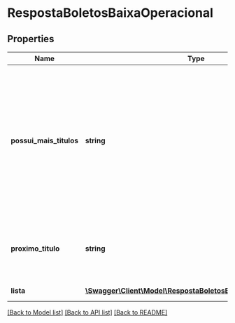 # RespostaBoletosBaixaOperacional

## Properties
Name | Type | Description | Notes
------------ | ------------- | ------------- | -------------
**possui_mais_titulos** | **string** | Indicador de que a consulta resultou em uma quantidade superior a 650 boletos (capacidade de resposta por requisição ao serviço).  Se indicador igual a \&quot;S\&quot;, uma nova requisição, nos mesmos moldes, poderá ser feita para consultar o restante dos boletos. Nesse caso, na próxima consulta, o valor do campo \&quot;proximoTitulo\&quot; deverá ser informado no campo \&quot;idProximoTitulo\&quot;. | [optional] 
**proximo_titulo** | **string** | Número do último registro apresentado pela lista, que poderá ser utilizado como parâmetro inicial de uma nova requisição para consultar os boletos restantes. | [optional] 
**lista** | [**\Swagger\Client\Model\RespostaBoletosBaixaOperacionalLista[]**](RespostaBoletosBaixaOperacionalLista.md) | Lista de registros que atendam a consulta. | 

[[Back to Model list]](../../README.md#documentation-for-models) [[Back to API list]](../../README.md#documentation-for-api-endpoints) [[Back to README]](../../README.md)

